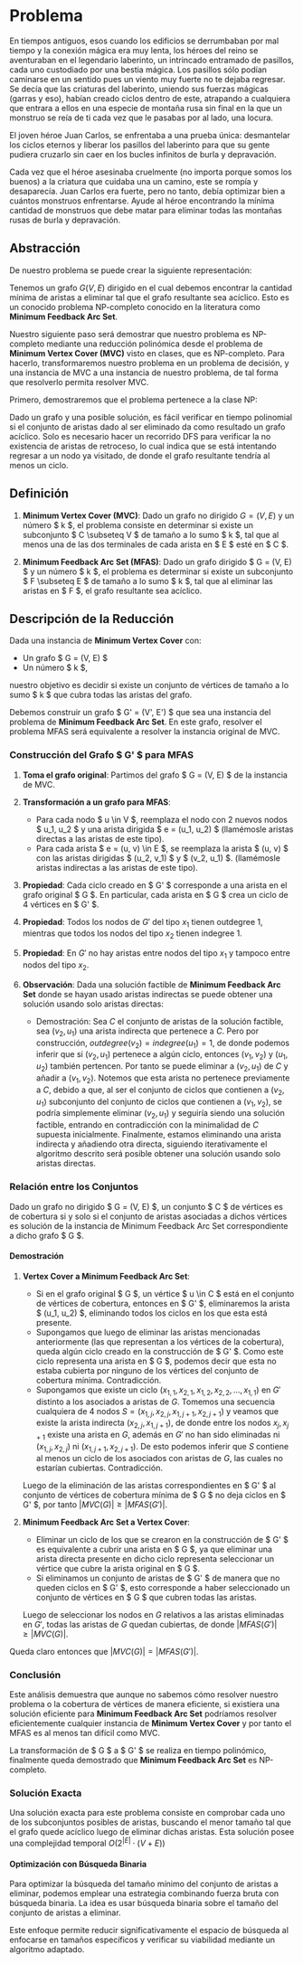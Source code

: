 # Problema

En tiempos antiguos, esos cuando los edificios se derrumbaban por mal tiempo y la conexión mágica era muy lenta, los héroes del reino se aventuraban en el legendario laberinto, un intrincado entramado de pasillos, cada uno custodiado por una bestia mágica. Los pasillos sólo podían caminarse en un sentido pues un viento muy fuerte no te dejaba regresar. Se decía que las criaturas del laberinto, uniendo sus fuerzas mágicas (garras y eso), habían creado ciclos dentro de este, atrapando a cualquiera que entrara a ellos en una especie de montaña rusa sin final en la que un monstruo se reía de ti cada vez que le pasabas por al lado, una locura.

El joven héroe Juan Carlos, se enfrentaba a una prueba única: desmantelar los ciclos eternos y liberar los pasillos del laberinto para que su gente pudiera cruzarlo sin caer en los bucles infinitos de burla y depravación.

Cada vez que el héroe asesinaba cruelmente (no importa porque somos los buenos) a la criatura que cuidaba una un camino, este se rompía y desaparecía. Juan Carlos era fuerte, pero no tanto, debía optimizar bien a cuántos monstruos enfrentarse. Ayude al héroe encontrando la mínima cantidad de monstruos que debe matar para eliminar todas las montañas rusas de burla y depravación.

## Abstracción

De nuestro problema se puede crear la siguiente representación:

Tenemos un grafo $G(V,E)$ dirigido en el cual debemos encontrar la cantidad mínima de aristas a eliminar tal que el grafo resultante sea acíclico. Esto es un conocido problema NP-completo conocido en la literatura como **Minimum Feedback Arc Set**.

Nuestro siguiente paso será demostrar que nuestro problema es NP-completo mediante una reducción polinómica desde el problema de **Minimum Vertex Cover (MVC)** visto en clases, que es NP-completo. Para hacerlo, transformaremos nuestro problema en un problema de decisión, y una instancia de MVC a una instancia de nuestro problema, de tal forma que resolverlo permita resolver MVC.

Primero, demostraremos que el problema pertenece a la clase NP:

Dado un grafo y una posible solución, es fácil verificar en tiempo polinomial si el conjunto de aristas dado al ser eliminado da como resultado un grafo acíclico. Solo es necesario hacer un recorrido DFS para verificar la no existencia de aristas de retroceso, lo cual indica que se está intentando regresar a un nodo ya visitado, de donde el grafo resultante tendría al menos un ciclo.

## Definición

1. **Minimum Vertex Cover (MVC)**: Dado un grafo no dirigido $G = (V, E)$ y un número $ k $, el problema consiste en determinar si existe un subconjunto $ C \subseteq V $ de tamaño a lo sumo $ k $, tal que al menos una de las dos terminales de cada arista en $ E $ esté en $ C $.

2. **Minimum Feedback Arc Set (MFAS)**: Dado un grafo dirigido $ G = (V, E) $ y un número $ k $, el problema es determinar si existe un subconjunto $ F \subseteq E $ de tamaño a lo sumo $ k $, tal que al eliminar las aristas en $ F $, el grafo resultante sea acíclico.

## Descripción de la Reducción

Dada una instancia de **Minimum Vertex Cover** con:

- Un grafo $ G = (V, E) $
- Un número $ k $,

nuestro objetivo es decidir si existe un conjunto de vértices de tamaño a lo sumo $ k $ que cubra todas las aristas del grafo.

Debemos construir un grafo $ G' = (V', E') $ que sea una instancia del problema de **Minimum Feedback Arc Set**. En este grafo, resolver el problema MFAS será equivalente a resolver la instancia original de MVC.

### Construcción del Grafo $ G' $ para MFAS

1. **Toma el grafo original**: Partimos del grafo $ G = (V, E) $ de la instancia de MVC.

2. **Transformación a un grafo para MFAS**:
   - Para cada nodo $ u \in V $, reemplaza el nodo con 2 nuevos nodos $ u_1, u_2 $ y una arista dirigida $ e = (u_1, u_2) $ (llamémosle aristas directas a las aristas de este tipo).
   - Para cada arista $ e = (u, v) \in E $, se reemplaza la arista $ (u, v) $ con las aristas dirigidas $ (u_2, v_1) $ y $ (v_2, u_1) $. (llamémosle aristas indirectas a las aristas de este tipo).

3. **Propiedad**: Cada ciclo creado en $ G' $ corresponde a una arista en el grafo original $ G $. En particular, cada arista en $ G $ crea un ciclo de 4 vértices en $ G' $.

4. **Propiedad**: Todos los nodos de $G'$ del tipo $x_1$ tienen outdegree 1, mientras que todos los nodos del tipo $x_2$ tienen indegree 1.

5. **Propiedad**: En $G'$ no hay aristas entre nodos del tipo $x_1$ y tampoco entre nodos del tipo $x_2$.

6. **Observación**: Dada una solución factible de **Minimum Feedback Arc Set** donde se hayan usado aristas indirectas se puede obtener una solución usando solo aristas directas:
   - Demostración: Sea $C$ el conjunto de aristas de la solución factible, sea $(v_2, u_1)$ una arista indirecta que pertenece a $C$. Pero por construcción, $outdegree(v_2) = indegree(u_1) = 1$, de donde podemos inferir que si $(v_2, u_1)$ pertenece a algún ciclo, entonces $(v_1, v_2)$ y $(u_1, u_2)$ también pertencen. Por tanto se puede eliminar a $(v_2, u_1)$ de $C$ y añadir a $(v_1, v_2)$. Notemos que esta arista no pertenece previamente a $C$, debido a que, al ser el conjunto de ciclos que contienen a $(v_2, u_1)$ subconjunto del conjunto de ciclos que contienen a $(v_1, v_2)$, se podría simplemente eliminar $(v_2, u_1)$ y seguiría siendo una solución factible, entrando en contradicción con la minimalidad de $C$ supuesta inicialmente. Finalmente, estamos eliminando una arista indirecta y añadiendo otra directa, siguiendo iterativamente el algoritmo descrito será posible obtener una solución usando solo aristas directas.

### Relación entre los Conjuntos

Dado un grafo no dirigido $ G = (V, E) $, un conjunto $ C $ de vértices es de cobertura si y solo si el conjunto de aristas asociadas a dichos vértices es solución de la instancia de Minimum Feedback Arc Set correspondiente a dicho grafo $ G $.

#### Demostración

1. **Vertex Cover a Minimum Feedback Arc Set**:
   - Si en el grafo original $ G $, un vértice $ u \in C $ está en el conjunto de vértices de cobertura, entonces en $ G' $, eliminaremos la arista $ (u_1, u_2) $, eliminando todos los ciclos en los que esta está presente.
   - Supongamos que luego de eliminar las aristas mencionadas anteriormente (las que representan a los vértices de la cobertura), queda algún ciclo creado en la construcción de $ G' $. Como este ciclo representa una arista en $ G $, podemos decir que esta no estaba cubierta por ninguno de los vértices del conjunto de cobertura mínima. Contradicción.
   - Supongamos que existe un ciclo $(x_{1,1}, x_{2, 1}, x_{1, 2}, x_{2, 2}, \dots, x_{1, 1})$ en $G'$ distinto a los asociados a aristas de $G$. Tomemos una secuencia cualquiera de 4 nodos $S = (x_{1, j}, x_{2, j}, x_{1, j + 1}, x_{2, j + 1})$ y veamos que existe la arista indirecta $(x_{2, j}, x_{1, j + 1})$, de donde entre los nodos $x_j, x_{j + 1}$ existe una arista en $G$, además en $G'$ no han sido eliminadas ni $(x_{1, j}, x_{2, j})$ ni $(x_{1, j + 1}, x_{2, j + 1})$. De esto podemos inferir que $S$ contiene al menos un ciclo de los asociados con aristas de $G$, las cuales no estarían cubiertas. Contradicción.

   Luego de la eliminación de las aristas correspondientes en $ G' $ al conjunto de vértices de cobertura mínima de $ G $ no deja ciclos en $ G' $, por tanto $|MVC(G)| \geq |MFAS(G')|$.

2. **Minimum Feedback Arc Set a Vertex Cover**:
   - Eliminar un ciclo de los que se crearon en la construcción de $ G' $ es equivalente a cubrir una arista en $ G $, ya que eliminar una arista directa presente en dicho ciclo representa seleccionar un vértice que cubre la arista original en $ G $.
   - Si eliminamos un conjunto de aristas de $ G' $ de manera que no queden ciclos  en $ G' $, esto corresponde a haber seleccionado un conjunto de vértices en $ G $ que cubren todas las aristas.

   Luego de seleccionar los nodos en $G$ relativos a las aristas eliminadas en $G'$, todas las aristas de $G$ quedan cubiertas, de donde $|MFAS(G')| \geq |MVC(G)|$.

Queda claro entonces que $|MVC(G)| = |MFAS(G')|$.

<!-- ### Correspondencia de Tamaños

**El Laberinto >= Minimum Vertex Cover:**

Si tenemos un algoritmo que resuelve **Vertex Cover** dado un grafo $ G = (V, E) $ y un entero $ k $, entonces podemos saber si la instancia de **El Laberinto** asociada a $ G $ tiene solución de tamaño menor  o igual que $ k $.

**El Laberinto <= Minimum Vertex Cover:**
Si tenemos un algoritmo que resuelve la instancia de **El Laberinto** asociada a un grafo $ G = (V, E) $ dado un entero $ k $, entonces podemos saber si **Minimum Vertex Cover** de $ G $ tiene solución de tamaño menor o igual que $ k $. -->

### Conclusión

Este análisis demuestra que aunque no sabemos cómo resolver nuestro problema o la cobertura de vértices de manera eficiente, si existiera una solución eficiente para **Minimum Feedback Arc Set** podríamos resolver eficientemente cualquier instancia de **Minimum Vertex Cover** y por tanto el MFAS es al menos tan difícil como MVC.

 <!-- uno de los problemas podemos resolver el otro y por lo tanto se establecen niveles relativos de dificultad entre estos problemas. -->

La transformación de $ G $ a $ G' $ se realiza en tiempo polinómico, finalmente queda demostrado que **Minimum Feedback Arc Set** es NP-completo.

### Solución Exacta

Una solución exacta para este problema consiste en comprobar cada uno de los subconjuntos posibles de aristas, buscando el menor tamaño tal que el grafo quede acíclico luego de eliminar dichas aristas. Esta solución posee una complejidad temporal $O(2^{|E|} \cdot (V + E))$

#### Optimización con Búsqueda Binaria

Para optimizar la búsqueda del tamaño mínimo del conjunto de aristas a eliminar, podemos emplear una estrategia combinando fuerza bruta con búsqueda binaria. La idea es usar búsqueda binaria sobre el tamaño del conjunto de aristas a eliminar.

Este enfoque permite reducir significativamente el espacio de búsqueda al enfocarse en tamaños específicos y verificar su viabilidad mediante un algoritmo adaptado.
